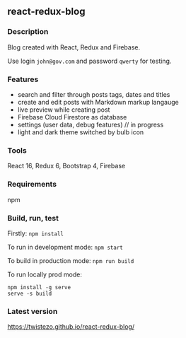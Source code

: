 ## react-redux-blog

### Description

Blog created with React, Redux and Firebase.

Use login `john@gov.com` and password `qwerty` for testing.

### Features

- search and filter through posts tags, dates and titles
- create and edit posts with Markdown markup langauge
- live preview while creating post
- Firebase Cloud Firestore as database
- settings (user data, debug features) // in progress
- light and dark theme switched by bulb icon

### Tools

React 16, Redux 6, Bootstrap 4, Firebase

### Requirements

npm

### Build, run, test

Firstly: `npm install`

To run in development mode: `npm start`

To build in production mode: `npm run build`

To run locally prod mode:

```
npm install -g serve
serve -s build

```

### Latest version

https://twistezo.github.io/react-redux-blog/

```

```
